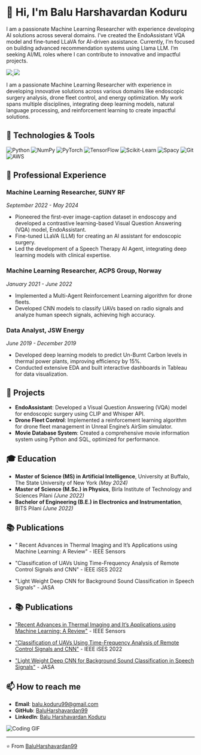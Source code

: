 # 👋 Hi, I'm Balu Harshavardan Koduru

I am a passionate Machine Learning Researcher with experience developing AI solutions across several domains. I’ve created the EndoAssistant VQA model and fine-tuned LLaVA for AI-driven assistance. Currently, I’m focused on building advanced recommendation systems using Llama LLM. I’m seeking AI/ML roles where I can contribute to innovative and impactful projects.









<a href="https://drive.google.com/file/d/1xe0lpe2pb68Jz25Jndp851f1sYIGxKbd/view?usp=sharing" target="_blank">
  <img src="https://img.shields.io/badge/-Resume-0077B5?style=for-the-badge&logo=adobe-acrobat-reader&logoColor=white">
</a>
<a href="https://baluharshavardan99.github.io/my-portfolio/" target="_blank">
  <img src="https://img.shields.io/badge/-Portfolio-24292E?style=for-the-badge&logo=githubpages&logoColor=white">
</a>





I am a passionate Machine Learning Researcher with experience in developing innovative solutions across various domains like endoscopic surgery analysis, drone fleet control, and energy optimization. My work spans multiple disciplines, integrating deep learning models, natural language processing, and reinforcement learning to create impactful solutions.

## 🔧 Technologies & Tools

![Python](https://img.shields.io/badge/-Python-3776AB?style=flat&logo=python&logoColor=white)
![NumPy](https://img.shields.io/badge/-NumPy-013243?style=flat&logo=numpy&logoColor=white)
![PyTorch](https://img.shields.io/badge/-PyTorch-EE4C2C?style=flat&logo=pytorch&logoColor=white)
![TensorFlow](https://img.shields.io/badge/-TensorFlow-FF6F00?style=flat&logo=tensorflow&logoColor=white)
![Scikit-Learn](https://img.shields.io/badge/-Scikit--Learn-F7931E?style=flat&logo=scikit-learn&logoColor=white)
![Spacy](https://img.shields.io/badge/-Spacy-09A3D5?style=flat&logo=spacy&logoColor=white)
![Git](https://img.shields.io/badge/-Git-F05032?style=flat&logo=git&logoColor=white)
![AWS](https://img.shields.io/badge/-AWS-232F3E?style=flat&logo=amazon-aws&logoColor=white)

## 💼 Professional Experience

### Machine Learning Researcher, SUNY RF
*September 2022 - May 2024*

- Pioneered the first-ever image-caption dataset in endoscopy and developed a contrastive learning-based Visual Question Answering (VQA) model, EndoAssistant.
- Fine-tuned LLaVA (LLM) for creating an AI assistant for endoscopic surgery.
- Led the development of a Speech Therapy AI Agent, integrating deep learning models with clinical expertise.

### Machine Learning Researcher, ACPS Group, Norway
*January 2021 - June 2022*

- Implemented a Multi-Agent Reinforcement Learning algorithm for drone fleets.
- Developed CNN models to classify UAVs based on radio signals and analyze human speech signals, achieving high accuracy.

### Data Analyst, JSW Energy
*June 2019 - December 2019*

- Developed deep learning models to predict Un-Burnt Carbon levels in thermal power plants, improving efficiency by 15%.
- Conducted extensive EDA and built interactive dashboards in Tableau for data visualization.

## 🌟 Projects

- **EndoAssistant**: Developed a Visual Question Answering (VQA) model for endoscopic surgery using CLIP and Whisper API.
- **Drone Fleet Control**: Implemented a reinforcement learning algorithm for drone fleet management in Unreal Engine’s AirSim simulator.
- **Movie Database System**: Created a comprehensive movie information system using Python and SQL, optimized for performance.

## 🎓 Education

- **Master of Science (MS) in Artificial Intelligence**, University at Buffalo, The State University of New York *(May 2024)*
- **Master of Science (M.Sc.) in Physics**, Birla Institute of Technology and Sciences Pilani *(June 2022)*
- **Bachelor of Engineering (B.E.) in Electronics and Instrumentation**, BITS Pilani *(June 2022)*

## 📚 Publications

- " Recent Advances in Thermal Imaging and It’s Applications using Machine Learning: A Review" - IEEE Sensors
- "Classification of UAVs Using Time-Frequency Analysis of Remote Control Signals and CNN" - IEEE iSES 2022
- "Light Weight Deep CNN for Background Sound Classification in Speech Signals" - JASA
- ## 📚 Publications

- ["Recent Advances in Thermal Imaging and It’s Applications using Machine Learning: A Review"](https://ieeexplore.ieee.org/abstract/document/10014654) - IEEE Sensors
- ["Classification of UAVs Using Time-Frequency Analysis of Remote Control Signals and CNN"](https://ieeexplore.ieee.org/abstract/document/10027150) - IEEE iSES 2022
- ["Light Weight Deep CNN for Background Sound Classification in Speech Signals"](https://pubs.aip.org/asa/jasa/article-abstract/151/4/2773/2838550/Lightweight-deep-convolutional-neural-network-for?redirectedFrom=fulltext) - JASA


## 📫 How to reach me

- **Email**: [balu.koduru99@gmail.com](mailto:balu.koduru99@gmail.com)
- **GitHub**: [BaluHarshavardan99](https://github.com/BaluHarshavardan99)
- **LinkedIn**: [Balu Harshavardan Koduru](https://linkedin.com/in/balu-koduru)

![Coding GIF](https://media.giphy.com/media/3oEjI6SIIHBdRxXI40/giphy.gif)

---

⭐️ From [BaluHarshavardan99](https://github.com/BaluHarshavardan99)
